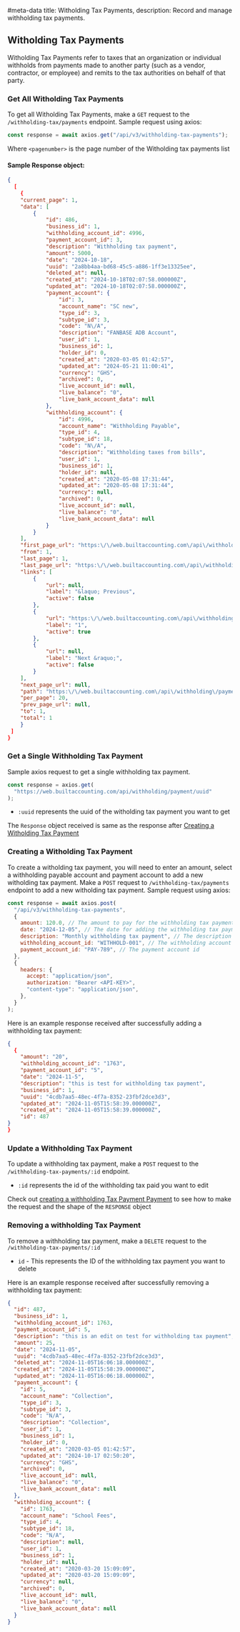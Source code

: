 #meta-data title: Witholding Tax Payments, description: Record and manage withholding tax payments.

## Witholding Tax Payments

Witholding Tax Payments refer to taxes that an organization or individual withholds from payments made to another party (such as a vendor, contractor, or employee) and remits to the tax authorities on behalf of that party.

### Get All Witholding Tax Payments

To get all Witholding Tax Payments, make a `GET` request to the `/withholding-tax/payments` endpoint. Sample request using axios:

```js
const response = await axios.get("/api/v3/withholding-tax-payments");
```

Where `<pagenumber>` is the page number of the Witholding tax payments list

#### Sample Response object:

```json
{
  [
    {
    "current_page": 1,
    "data": [
        {
            "id": 486,
            "business_id": 1,
            "withholding_account_id": 4996,
            "payment_account_id": 3,
            "description": "Withholding tax payment",
            "amount": 5000,
            "date": "2024-10-18",
            "uuid": "2a8bb4aa-bd68-45c5-a886-1ff3e13325ee",
            "deleted_at": null,
            "created_at": "2024-10-18T02:07:58.000000Z",
            "updated_at": "2024-10-18T02:07:58.000000Z",
            "payment_account": {
                "id": 3,
                "account_name": "SC new",
                "type_id": 3,
                "subtype_id": 3,
                "code": "N\/A",
                "description": "FANBASE ADB Account",
                "user_id": 1,
                "business_id": 1,
                "holder_id": 0,
                "created_at": "2020-03-05 01:42:57",
                "updated_at": "2024-05-21 11:00:41",
                "currency": "GHS",
                "archived": 0,
                "live_account_id": null,
                "live_balance": "0",
                "live_bank_account_data": null
            },
            "withholding_account": {
                "id": 4996,
                "account_name": "Withholding Payable",
                "type_id": 4,
                "subtype_id": 18,
                "code": "N\/A",
                "description": "Withholding taxes from bills",
                "user_id": 1,
                "business_id": 1,
                "holder_id": null,
                "created_at": "2020-05-08 17:31:44",
                "updated_at": "2020-05-08 17:31:44",
                "currency": null,
                "archived": 0,
                "live_account_id": null,
                "live_balance": "0",
                "live_bank_account_data": null
            }
        }
    ],
    "first_page_url": "https:\/\/web.builtaccounting.com\/api\/withholding\/payments?page=1",
    "from": 1,
    "last_page": 1,
    "last_page_url": "https:\/\/web.builtaccounting.com\/api\/withholding\/payments?page=1",
    "links": [
        {
            "url": null,
            "label": "&laquo; Previous",
            "active": false
        },
        {
            "url": "https:\/\/web.builtaccounting.com\/api\/withholding\/payments?page=1",
            "label": "1",
            "active": true
        },
        {
            "url": null,
            "label": "Next &raquo;",
            "active": false
        }
    ],
    "next_page_url": null,
    "path": "https:\/\/web.builtaccounting.com\/api\/withholding\/payments",
    "per_page": 20,
    "prev_page_url": null,
    "to": 1,
    "total": 1
    }
 ]
}
```

### Get a Single Withholding Tax Payment

Sample axios request to get a single withholding tax payment.

```js
const response = axios.get(
  "https://web.builtaccounting.com/api/withholding/payment/uuid"
);
```

- `:uuid` represents the uuid of the witholding tax payment you want to get

The `Response` object received is same as the response after <a href="#creating-a-witholding-tax-payment">Creating a Witholding Tax Payment</a>

### Creating a Witholding Tax Payment

To create a witholding tax payment, you will need to enter an amount, select a withholding payable account and payment account to add a new witholding tax payment.
Make a `POST` request to `/withholding-tax/payments` endpoint to add a new witholding tax payment. Sample request using axios:

```js
const response = await axios.post(
  "/api/v3/withholding-tax-payments",
  {
    amount: 120.0, // The amount to pay for the withholding tax payment
    date: "2024-12-05", // The date for adding the withholding tax payment
    description: "Monthly withholding tax payment", // The description for the withholding tax payment
    withholding_account_id: "WITHHOLD-001", // The withholding account id
    payment_account_id: "PAY-789", // The payment account id
  },
  {
    headers: {
      accept: "application/json",
      authorization: "Bearer <API-KEY>",
      "content-type": "application/json",
    },
  }
);
```

Here is an example response received after successfully adding a withholding tax payment:

```json
{
  {
    "amount": "20",
    "withholding_account_id": "1763",
    "payment_account_id": "5",
    "date": "2024-11-5",
    "description": "this is test for withholding tax payment",
    "business_id": 1,
    "uuid": "4cdb7aa5-48ec-4f7a-8352-23fbf2dce3d3",
    "updated_at": "2024-11-05T15:58:39.000000Z",
    "created_at": "2024-11-05T15:58:39.000000Z",
    "id": 487
}
}
```

### Update a Withholding Tax Payment

To update a withholding tax payment, make a `POST` request to the `/withholding-tax-payments/:id` endpoint.

- `:id` represents the id of the withholding tax paid you want to edit

Check out <a href="#creating-a-withholding-tax-payment">creating a withholding Tax Payment Payment</a> to see how to make the request and the shape of the `RESPONSE` object

### Removing a withholding Tax Payment

To remove a withholding tax payment, make a `DELETE` request to the `/withholding-tax-payments/:id`

- `id` - This represents the ID of the withholding tax payment you want to delete

Here is an example response received after successfully removing a withholding tax payment:

```json
{
  "id": 487,
  "business_id": 1,
  "withholding_account_id": 1763,
  "payment_account_id": 5,
  "description": "this is an edit on test for withholding tax payment",
  "amount": 25,
  "date": "2024-11-05",
  "uuid": "4cdb7aa5-48ec-4f7a-8352-23fbf2dce3d3",
  "deleted_at": "2024-11-05T16:06:18.000000Z",
  "created_at": "2024-11-05T15:58:39.000000Z",
  "updated_at": "2024-11-05T16:06:18.000000Z",
  "payment_account": {
    "id": 5,
    "account_name": "Collection",
    "type_id": 3,
    "subtype_id": 3,
    "code": "N/A",
    "description": "Collection",
    "user_id": 1,
    "business_id": 1,
    "holder_id": 0,
    "created_at": "2020-03-05 01:42:57",
    "updated_at": "2024-10-17 02:50:20",
    "currency": "GHS",
    "archived": 0,
    "live_account_id": null,
    "live_balance": "0",
    "live_bank_account_data": null
  },
  "withholding_account": {
    "id": 1763,
    "account_name": "School Fees",
    "type_id": 4,
    "subtype_id": 18,
    "code": "N/A",
    "description": null,
    "user_id": 1,
    "business_id": 1,
    "holder_id": null,
    "created_at": "2020-03-20 15:09:09",
    "updated_at": "2020-03-20 15:09:09",
    "currency": null,
    "archived": 0,
    "live_account_id": null,
    "live_balance": "0",
    "live_bank_account_data": null
  }
}
```
